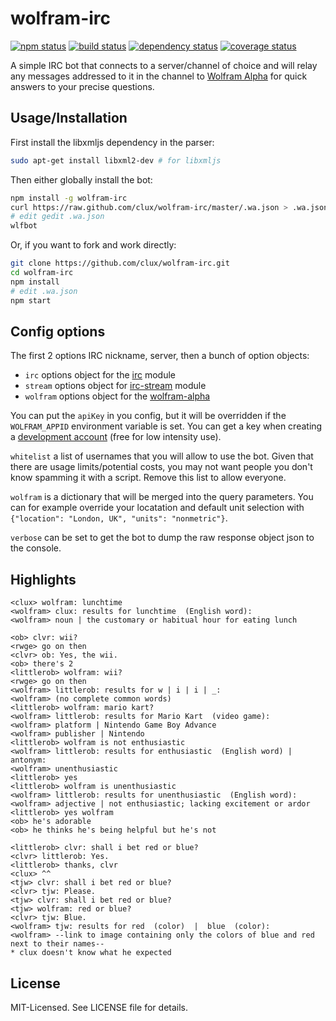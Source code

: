 # wolfram-irc
[![npm status](http://img.shields.io/npm/v/wolfram-irc.svg)](https://www.npmjs.org/package/wolfram-irc)
[![build status](https://secure.travis-ci.org/clux/wolfram-irc.svg)](http://travis-ci.org/clux/wolfram-irc)
[![dependency status](https://david-dm.org/clux/wolfram-irc.svg)](https://david-dm.org/clux/wolfram-irc)
[![coverage status](http://img.shields.io/coveralls/clux/wolfram-irc.svg)](https://coveralls.io/r/clux/wolfram-irc)

A simple IRC bot that connects to a server/channel of choice and will relay any messages addressed to it in the channel to [Wolfram Alpha](http://http://www.wolframalpha.com/) for quick answers to your precise questions.

## Usage/Installation
First install the libxmljs dependency in the parser:

```bash
sudo apt-get install libxml2-dev # for libxmljs
```

Then either globally install the bot:

```bash
npm install -g wolfram-irc
curl https://raw.github.com/clux/wolfram-irc/master/.wa.json > .wa.json
# edit gedit .wa.json
wlfbot
```

Or, if you want to fork and work directly:

```bash
git clone https://github.com/clux/wolfram-irc.git
cd wolfram-irc
npm install
# edit .wa.json
npm start
```

## Config options
The first 2 options IRC nickname, server, then a bunch of option objects:

- `irc` options object for the [irc](https://npmjs.org/package/irc) module
- `stream` options object for [irc-stream](https://npmjs.org/package/irc-stream) module
- `wolfram` options object for the [wolfram-alpha](https://npmjs.org/package/wolfram-alpha`)

You can put the `apiKey` in you config, but it will be overridden if the `WOLFRAM_APPID` environment variable is set. You can get a key when creating a [development account](http://products.wolframalpha.com/developers/) (free for low intensity use).

`whitelist` a list of usernames that you will allow to use the bot. Given that there are usage limits/potential costs, you may not want people you don't know spamming it with a script. Remove this list to allow everyone.

`wolfram` is a dictionary that will be merged into the query parameters. You can for example override your locatation and default unit selection with
`{"location": "London, UK", "units": "nonmetric"}`.

`verbose` can be set to get the bot to dump the raw response object json to the console.

## Highlights

```
<clux> wolfram: lunchtime
<wolfram> clux: results for lunchtime  (English word):
<wolfram> noun | the customary or habitual hour for eating lunch
```

```
<ob> clvr: wii?
<rwge> go on then
<clvr> ob: Yes, the wii.
<ob> there's 2
<littlerob> wolfram: wii?
<rwge> go on then
<wolfram> littlerob: results for w | i | i | _:
<wolfram> (no complete common words)
<littlerob> wolfram: mario kart?
<wolfram> littlerob: results for Mario Kart  (video game):
<wolfram> platform | Nintendo Game Boy Advance
<wolfram> publisher | Nintendo
<littlerob> wolfram is not enthusiastic
<wolfram> littlerob: results for enthusiastic  (English word) | antonym:
<wolfram> unenthusiastic
<littlerob> yes
<littlerob> wolfram is unenthusiastic
<wolfram> littlerob: results for unenthusiastic  (English word):
<wolfram> adjective | not enthusiastic; lacking excitement or ardor
<littlerob> yes wolfram
<ob> he's adorable
<ob> he thinks he's being helpful but he's not
```

```
<littlerob> clvr: shall i bet red or blue?
<clvr> littlerob: Yes.
<littlerob> thanks, clvr
<clux> ^^
<tjw> clvr: shall i bet red or blue?
<clvr> tjw: Please.
<tjw> clvr: shall i bet red or blue?
<tjw> wolfram: red or blue?
<clvr> tjw: Blue.
<wolfram> tjw: results for red  (color)  |  blue  (color):
<wolfram> --link to image containing only the colors of blue and red next to their names--
* clux doesn't know what he expected
```

## License
MIT-Licensed. See LICENSE file for details.
